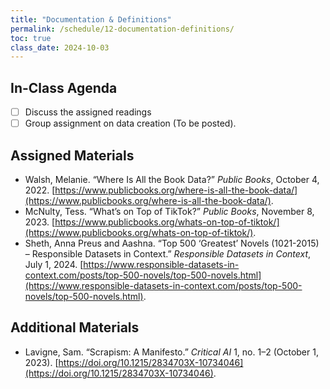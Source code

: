 ```yaml
---
title: "Documentation & Definitions"
permalink: /schedule/12-documentation-definitions/
toc: true
class_date: 2024-10-03
---
```


## In-Class Agenda

- [ ] Discuss the assigned readings
- [ ] Group assignment on data creation (To be posted).

## Assigned Materials

- Walsh, Melanie. “Where Is All the Book Data?” *Public Books*, October 4, 2022. [https://www.publicbooks.org/where-is-all-the-book-data/](https://www.publicbooks.org/where-is-all-the-book-data/).
- McNulty, Tess. “What’s on Top of TikTok?” *Public Books*, November 8, 2023. [https://www.publicbooks.org/whats-on-top-of-tiktok/](https://www.publicbooks.org/whats-on-top-of-tiktok/).
- Sheth, Anna Preus and Aashna. “Top 500 ‘Greatest’ Novels (1021-2015) – Responsible Datasets in Context.” *Responsible Datasets in Context*, July 1, 2024. [https://www.responsible-datasets-in-context.com/posts/top-500-novels/top-500-novels.html](https://www.responsible-datasets-in-context.com/posts/top-500-novels/top-500-novels.html).

## Additional Materials

- Lavigne, Sam. “Scrapism: A Manifesto.” *Critical AI* 1, no. 1–2 (October 1, 2023). [https://doi.org/10.1215/2834703X-10734046](https://doi.org/10.1215/2834703X-10734046).